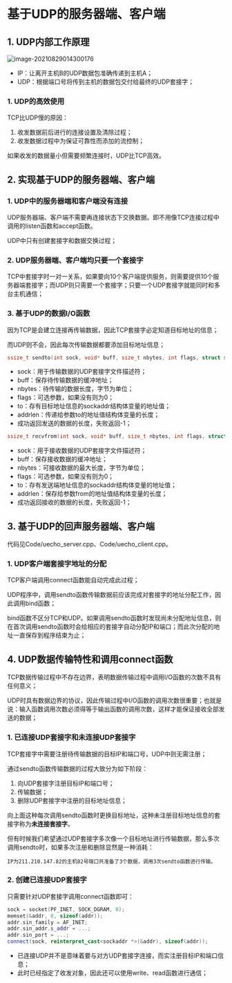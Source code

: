 # 基于UDP的服务器端、客户端

## 1. UDP内部工作原理

![image-20210829014300176](https://cdn.jsdelivr.net/gh/hewei-nju/PictureBed@main/img/image-20210829014300176.png)

* IP：让离开主机B的UDP数据包准确传递到主机A；
* UDP：根据端口号将传到主机的数据包交付给最终的UDP套接字；

### 1. UDP的高效使用

TCP比UDP慢的原因：

1. 收发数据前后进行的连接设置及清除过程；
2. 收发数据过程中为保证可靠性而添加的流控制；

如果收发的数据量小但需要频繁连接时，UDP比TCP高效。

## 2. 实现基于UDP的服务器端、客户端

### 1. UDP中的服务器端和客户端没有连接

UDP服务器端、客户端不需要再连接状态下交换数据。即不用像TCP连接过程中调用的listen函数和accept函数。

UDP中只有创建套接字和数据交换过程；

### 2. UDP服务器端、客户端均只要一个套接字

TCP中套接字时一对一关系，如果要向10个客户端提供服务，则需要提供10个服务器端套接字；而UDP则只需要一个套接字；只要一个UDP套接字就能同时和多台主机通信；

### 3. 基于UDP的数据I/O函数

因为TCP是会建立连接再传输数据，因此TCP套接字必定知道目标地址的信息；

而UDP则不会，因此每次传输数据都要添加目标地址信息；

```c++
ssize_t sendto(int sock, void* buff, size_t nbytes, int flags, struct sockaddr *to, socklen_t addrlen);
```

* sock：用于传输数据的UDP套接字文件描述符；
* buff：保存待传输数据的缓冲地址；
* nbytes：待传输的数据长度，字节为单位；
* flags：可选参数，如果没有则为0；
* to：存有目标地址信息的sockaddr结构体变量的地址值；
* addrlen：传递给参数to的地址值结构体变量的长度；
* 成功返回发送的数据的长度，失败返回-1；

```c++
ssize_t recvfrom(int sock, void* buff, size_t nbytes, int flags, struct sockaddr *from, socklen_t *addrlen);
```

* sock：用于接收数据的UDP套接字文件描述符；
* buff：保存接收数据的缓冲地址；
* nbytes：可接收数据的最大长度，字节为单位；
* flags：可选参数，如果没有则为0；
* to：存有发送端地址信息的sockaddr结构体变量的地址值；
* addrlen：保存给参数from的地址值结构体变量的长度；
* 成功返回接收的数据的长度，失败返回-1；

## 3. 基于UDP的回声服务器端、客户端

代码见Code/uecho_server.cpp、Code/uecho_client.cpp。

### 1. UDP客户端套接字地址的分配

TCP客户端调用connect函数能自动完成此过程；

UDP程序中，调用sendto函数传输数据前应该完成对套接字的地址分配工作，因此调用bind函数；

bind函数不区分TCP和UDP。如果调用sendto函数时发现尚未分配地址信息，则在首次调用sendto函数时会给相应的套接字自动分配IP和端口；而此次分配的地址一直保存到程序结束为止；

## 4. UDP数据传输特性和调用connect函数

TCP数据传输过程中不存在边界，表明数据传输过程中调用I/O函数的次数不具有任何意义；

UDP时具有数据边界的协议，因此传输过程中I/O函数的调用次数很重要；也就是说：输入函数调用次数必须得等于输出函数的调用次数，这样才能保证接收全部发送的数据；

### 1. 已连接UDP套接字和未连接UDP套接字

TCP套接字中需要注册待传输数据的目标IP和端口号，UDP中则无需注册；

通过sendto函数传输数据的过程大致分为如下阶段：

1. 向UDP套接字注册目标IP和端口号；
2. 传输数据；
3. 删除UDP套接字中注册的目标地址信息；

向上面这种每次调用sendto函数时更换目标地址，这种未注册目标地址信息的套接字称为**未连接套接字**。

但有时候我们希望通过UDP套接字多次像一个目标地址进行传输数据，那么多次调用sendto时，如果多次注册和删除显然是一种消耗：

```
IP为211.210.147.82的主机82号端口共准备了3个数据，调用3次sendto函数进行传输。
```

### 2. 创建已连接UDP套接字

只需要针对UDP套接字调用connect函数即可：

```c++
sock = socket(PF_INET, SOCK_DGRAM, 0);
memset(&addr, 0, sizeof(addr));
addr.sin_family = AF_INET;
addr.sin_addr.s_addr = ...;
addr.sin_port = ...;
connect(sock, reinterpret_cast<sockaddr *>(&addr), sizeof(addr));
```

* 已连接UDP并不是意味着要与对方UDP套接字连接，而实注册目标IP和端口信息；
* 此时已经指定了收发对象，因此还可以使用write、read函数进行通信；